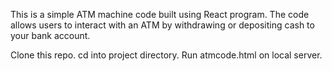 This is a simple ATM machine code built using React program. The code allows users to interact with an ATM by withdrawing or depositing cash to your bank account.


Clone this repo.
cd into project directory.
Run atmcode.html on local server.
